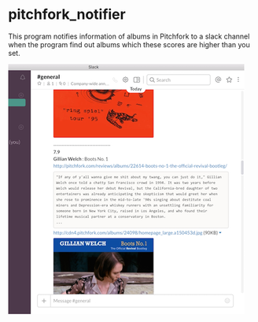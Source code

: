 # pitchfork_notifier
This program notifies information of albums in Pitchfork to a slack channel when the program find out albums which these scores are higher than you set.


![image](./img/posted_image.png)
